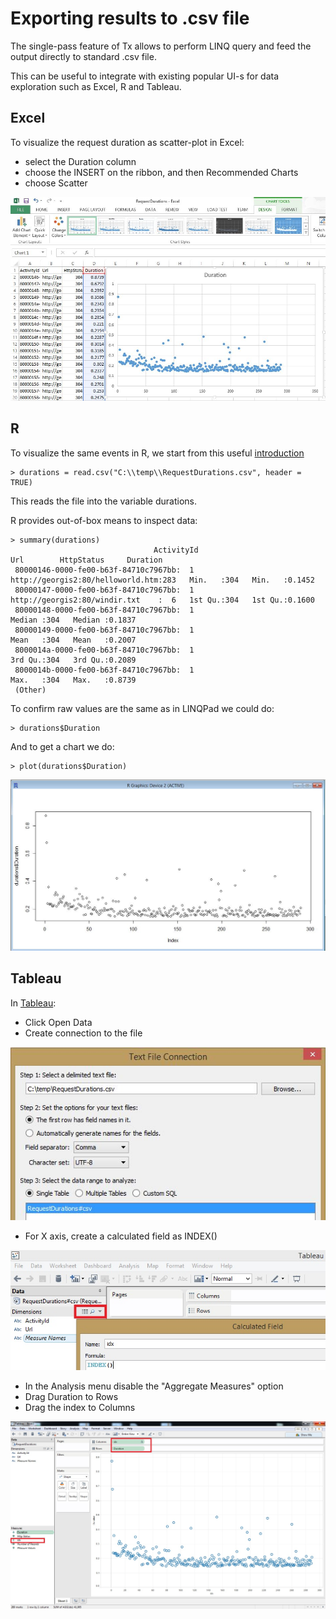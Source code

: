 # Exporting results to .csv file
The single-pass feature of Tx allows to perform LINQ query and feed the output directly to standard .csv file. 

This can be useful to integrate with existing popular UI-s for data exploration such as Excel, R and Tableau. 

## Excel

To visualize the request duration as scatter-plot in Excel: 

- select the Duration column
- choose the INSERT on the ribbon, and then Recommended Charts
- choose Scatter

![RequestDurationCsvExcel.JPG](RequestDurationCsvExcel.JPG)

## R

To visualize the same events in R, we start from this  useful [introduction](http://www.cyclismo.org/tutorial/R/input.html#read)  

    > durations = read.csv("C:\\temp\\RequestDurations.csv", header = TRUE)

This reads the file into the variable durations. 

R provides out-of-box means to inspect data:
 
    > summary(durations)
                                    ActivityId                                  Url        HttpStatus     Duration     
     80000146-0000-fe00-b63f-84710c7967bb:  1    http://georgis2:80/helloworld.htm:283   Min.   :304   Min.   :0.1452  
     80000147-0000-fe00-b63f-84710c7967bb:  1    http://georgis2:80/windir.txt    :  6   1st Qu.:304   1st Qu.:0.1600  
     80000148-0000-fe00-b63f-84710c7967bb:  1                                            Median :304   Median :0.1837  
     80000149-0000-fe00-b63f-84710c7967bb:  1                                            Mean   :304   Mean   :0.2007  
     8000014a-0000-fe00-b63f-84710c7967bb:  1                                            3rd Qu.:304   3rd Qu.:0.2089  
     8000014b-0000-fe00-b63f-84710c7967bb:  1                                            Max.   :304   Max.   :0.8739  
     (Other)  

To confirm raw values are the same as in LINQPad we could do:

    > durations$Duration
   
 And to get a chart we do:
 
    > plot(durations$Duration)

![RequestDurationCsvR.JPG](RequestDurationCsvR.JPG)

## Tableau

In [Tableau](http://www.tableausoftware.com/):

* Click Open Data
* Create connection to the file

![RequestDurationCsvTableauConnection.JPG](RequestDurationCsvTableauConnection.JPG)

* For X axis, create a calculated field as INDEX()

![RequestDurationCsvTableauCalc.jpg](RequestDurationCsvTableauCalc.jpg)

* In the Analysis menu disable the "Aggregate Measures" option 
* Drag Duration to Rows
* Drag the index to Columns

![RequestDurationCsvTableau.jpg](RequestDurationCsvTableau.jpg)

